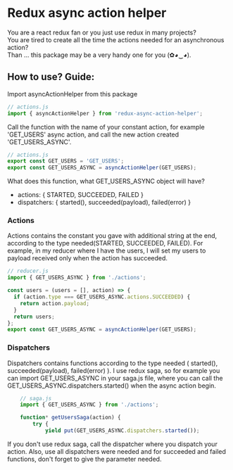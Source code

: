 # Redux async action helper

You are a react redux fan or you just use redux in many projects?  
You are tired to create all the time the actions needed for an asynchronous action?  
Than ... this package may be a very handy one for you (✿◕‿◕).

## How to use? Guide:

Import asyncActionHelper from this package

```javascript
// actions.js
import { asyncActionHelper } from 'redux-async-action-helper';
```

Call the function with the name of your constant action, for example 'GET_USERS' async action, and call the new action created 'GET_USERS_ASYNC'.

```javascript
// actions.js
export const GET_USERS = 'GET_USERS';
export const GET_USERS_ASYNC = asyncActionHelper(GET_USERS);
```

What does this function, what GET_USERS_ASYNC object will have?

- actions: { STARTED, SUCCEEDED, FAILED }
- dispatchers: { started(), succeeded(payload), failed(error) }

### Actions

Actions contains the constant you gave with additional string at the end, according to the type needed(STARTED, SUCCEEDED, FAILED).
For example, in my reducer where I have the users, I will set my users to payload received only when the action has succeeded.

```javascript
// reducer.js
import { GET_USERS_ASYNC } from './actions';

const users = (users = [], action) => {
  if (action.type === GET_USERS_ASYNC.actions.SUCCEEDED) {
    return action.payload;
  }
  return users;
};
export const GET_USERS_ASYNC = asyncActionHelper(GET_USERS);
```

### Dispatchers

Dispatchers contains functions according to the type needed ( started(), succeeded(payload), failed(error) ).
I use redux saga, so for example you can import GET_USERS_ASYNC in your saga.js file, where you can call the GET_USERS_ASYNC.dispatchers.started() when the async action begin.

```javascript
    // saga.js
    import { GET_USERS_ASYNC } from './actions';

    function* getUsersSaga(action) {
        try {
            yield put(GET_USERS_ASYNC.dispatchers.started());
```

If you don't use redux saga, call the dispatcher where you dispatch your action. Also, use all dispatchers were needed and for succeeded and failed functions, don't forget to give the parameter needed.
